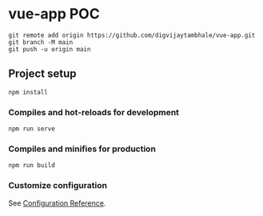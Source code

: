 # vue-app POC

```
git remote add origin https://github.com/digvijaytambhale/vue-app.git
git branch -M main
git push -u origin main
```

## Project setup
```
npm install
```

### Compiles and hot-reloads for development
```
npm run serve
```

### Compiles and minifies for production
```
npm run build
```

### Customize configuration
See [Configuration Reference](https://cli.vuejs.org/config/).

